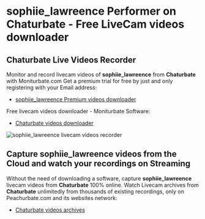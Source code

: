 # sophiie_lawreence Performer on Chaturbate - Free LiveCam videos downloader

## Chaturbate Live Videos Recorder

Monitor and record livecam videos of **sophiie_lawreence** from **Chaturbate** with Moniturbate.com
Get a premium trial for free by just and only registering with your Email address:
* [sophiie_lawreence Premium videos downloader](https://moniturbate.com/request-demo-licence-key.html)

Free livecam videos downloader - Moniturbate Software:
* [Chaturbate videos downloader](https://moniturbate.com/moniturbate-download-software.html)

![sophiie_lawreence livecam videos recorder](https://peachurnet.com/templates/moniturbate-software.png)


## Capture sophiie_lawreence videos from the Cloud and watch your recordings on Streaming

Without the need of downloading a software, capture **sophiie_lawreence** livecam videos from **Chaturbate** 100% online.
Watch Livecam archives from **Chaturbate** unlimitedly from thousands of existing recordings, only on Peachurbate.com and its websites network:
* [Chaturbate videos archives](https://peachurnet.com/)